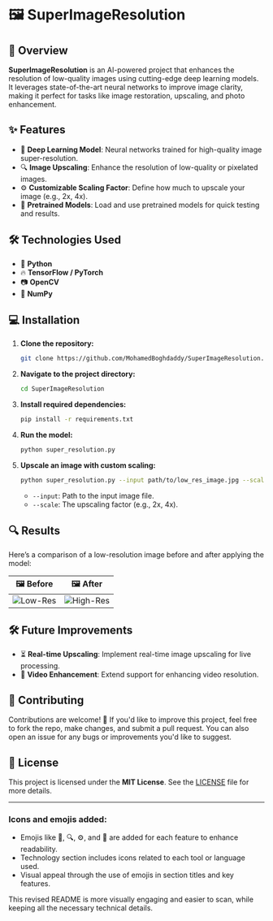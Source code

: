 # 🖼️ SuperImageResolution

## 🚀 Overview
**SuperImageResolution** is an AI-powered project that enhances the resolution of low-quality images using cutting-edge deep learning models. It leverages state-of-the-art neural networks to improve image clarity, making it perfect for tasks like image restoration, upscaling, and photo enhancement.

## ✨ Features
- 🧠 **Deep Learning Model**: Neural networks trained for high-quality image super-resolution.
- 🔍 **Image Upscaling**: Enhance the resolution of low-quality or pixelated images.
- ⚙️ **Customizable Scaling Factor**: Define how much to upscale your image (e.g., 2x, 4x).
- 💽 **Pretrained Models**: Load and use pretrained models for quick testing and results.

## 🛠️ Technologies Used
- 🐍 **Python**  
- 🔥 **TensorFlow / PyTorch**  
- 📷 **OpenCV**  
- 🧮 **NumPy**

## 💻 Installation

1. **Clone the repository:**
   ```bash
   git clone https://github.com/MohamedBoghdaddy/SuperImageResolution.git
   ```
   
2. **Navigate to the project directory:**
   ```bash
   cd SuperImageResolution
   ```

3. **Install required dependencies:**
   ```bash
   pip install -r requirements.txt
   ```

4. **Run the model:**
   ```bash
   python super_resolution.py
   ```

5. **Upscale an image with custom scaling:**
   ```bash
   python super_resolution.py --input path/to/low_res_image.jpg --scale 2
   ```

   - `--input`: Path to the input image file.
   - `--scale`: The upscaling factor (e.g., 2x, 4x).

## 🔍 Results
Here’s a comparison of a low-resolution image before and after applying the model:

| 🖼️ **Before**  | 🖼️ **After**  |
| --------------- | -------------- |
| ![Low-Res](path/to/before.jpg) | ![High-Res](path/to/after.jpg) |

## 🛠️ Future Improvements
- ⏳ **Real-time Upscaling**: Implement real-time image upscaling for live processing.
- 🎥 **Video Enhancement**: Extend support for enhancing video resolution.

## 🤝 Contributing
Contributions are welcome! 🎉 If you'd like to improve this project, feel free to fork the repo, make changes, and submit a pull request. You can also open an issue for any bugs or improvements you'd like to suggest.

## 📝 License
This project is licensed under the **MIT License**. See the [LICENSE](LICENSE) file for more details.

---

### Icons and emojis added:
- Emojis like 🧠, 🔍, ⚙️, and 💽 are added for each feature to enhance readability.
- Technology section includes icons related to each tool or language used.
- Visual appeal through the use of emojis in section titles and key features.

This revised README is more visually engaging and easier to scan, while keeping all the necessary technical details.
